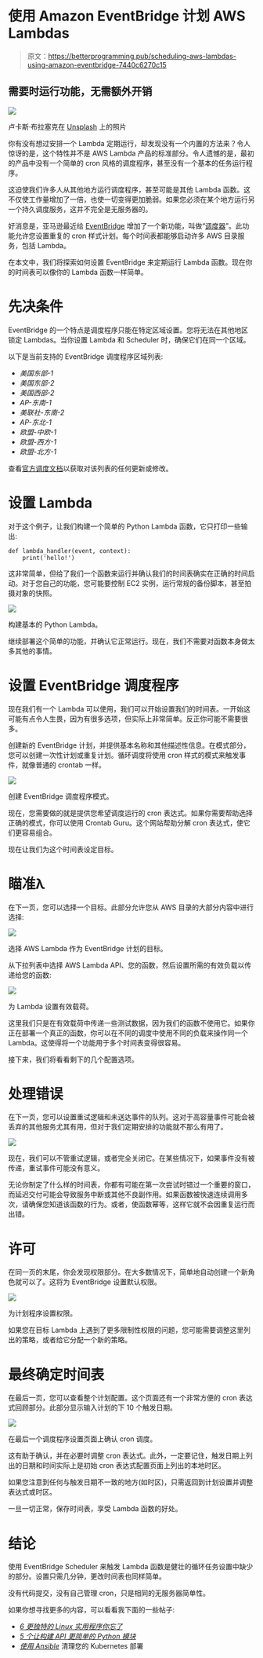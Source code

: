 # 使用 Amazon EventBridge 计划 AWS Lambdas

> 原文：<https://betterprogramming.pub/scheduling-aws-lambdas-using-amazon-eventbridge-7440c6270c15>

## 需要时运行功能，无需额外开销

![](img/9bafba61d1c976016a8e9496e884ebc6.png)

卢卡斯·布拉塞克在 [Unsplash](https://unsplash.com/s/photos/schedule?utm_source=unsplash&utm_medium=referral&utm_content=creditCopyText) 上的照片

你有没有想过安排一个 Lambda 定期运行，却发现没有一个内置的方法来？令人惊讶的是，这个特性并不是 AWS Lambda 产品的标准部分。令人遗憾的是，最初的产品中没有一个简单的 cron 风格的调度程序，甚至没有一个基本的任务运行程序。

这迫使我们许多人从其他地方运行调度程序，甚至可能是其他 Lambda 函数。这不仅使工作量增加了一倍，也使一切变得更加脆弱。如果您必须在某个地方运行另一个持久调度服务，这并不完全是无服务器的。

好消息是，亚马逊最近给 [EventBridge](https://aws.amazon.com/eventbridge/) 增加了一个新功能，叫做“[调度器](https://aws.amazon.com/eventbridge/scheduler/)”。此功能允许您设置重复的 cron 样式计划。每个时间表都能够启动许多 AWS 目录服务，包括 Lambda。

在本文中，我们将探索如何设置 EventBridge 来定期运行 Lambda 函数。现在你的时间表可以像你的 Lambda 函数一样简单。

# 先决条件

EventBridge 的一个特点是调度程序只能在特定区域设置。您将无法在其他地区锁定 Lambdas。当你设置 Lambda 和 Scheduler 时，确保它们在同一个区域。

以下是当前支持的 EventBridge 调度程序区域列表:

*   *美国东部-1*
*   *美国东部-2*
*   *美国西部-2*
*   *AP-东南-1*
*   *美联社-东南-2*
*   *AP-东北-1*
*   *欧盟-中欧-1*
*   *欧盟-西方-1*
*   *欧盟-北方-1*

查看[官方调度文档](https://aws.amazon.com/eventbridge/scheduler/)以获取对该列表的任何更新或修改。

# 设置 Lambda

对于这个例子，让我们构建一个简单的 Python Lambda 函数，它只打印一些输出:

```
def lambda_handler(event, context):
    print('hello!')
```

这非常简单，但给了我们一个函数来运行并确认我们的时间表确实在正确的时间启动。对于您自己的功能，您可能要控制 EC2 实例，运行常规的备份脚本，甚至拍摄对象的快照。

![](img/6118f069cc6ccf05a1c67d0d2bfa08ad.png)

构建基本的 Python Lambda。

继续部署这个简单的功能，并确认它正常运行。现在，我们不需要对函数本身做太多其他的事情。

# 设置 EventBridge 调度程序

现在我们有一个 Lambda 可以使用，我们可以开始设置我们的时间表。一开始这可能有点令人生畏，因为有很多选项，但实际上非常简单。反正你可能不需要很多。

创建新的 EventBridge 计划，并提供基本名称和其他描述性信息。在模式部分，您可以创建一次性计划或重复计划。循环调度将使用 cron 样式的模式来触发事件，就像普通的 crontab 一样。

![](img/5e9e512970b109c3035efa891f9ed569.png)

创建 EventBridge 调度程序模式。

现在，您需要做的就是提供您希望调度运行的 cron 表达式。如果你需要帮助选择正确的模式，你可以使用 Crontab Guru。这个网站帮助分解 cron 表达式，使它们更容易组合。

现在让我们为这个时间表设定目标。

# 瞄准λ

在下一页，您可以选择一个目标。此部分允许您从 AWS 目录的大部分内容中进行选择:

![](img/58d98ced85c63afcd19959c812d16d30.png)

选择 AWS Lambda 作为 EventBridge 计划的目标。

从下拉列表中选择 AWS Lambda API、您的函数，然后设置所需的有效负载以传递给您的函数:

![](img/7e0f1d59886cde12990c617a262fa676.png)

为 Lambda 设置有效载荷。

这里我们只是在有效载荷中传递一些测试数据，因为我们的函数不使用它。如果你正在部署一个真正的函数，你可以在不同的调度中使用不同的负载来操作同一个 Lambda。这使得将一个功能用于多个时间表变得很容易。

接下来，我们将看看剩下的几个配置选项。

# 处理错误

在下一页，您可以设置重试逻辑和未送达事件的队列。这对于高容量事件可能会被丢弃的其他服务尤其有用，但对于我们定期安排的功能就不那么有用了。

![](img/31049f4c6d634b0da89b9ccaef414c06.png)

现在，我们可以不管重试逻辑，或者完全关闭它。在某些情况下，如果事件没有被传递，重试事件可能没有意义。

无论你制定了什么样的时间表，你都有可能在第一次尝试时错过一个重要的窗口，而延迟交付可能会导致服务中断或其他不良副作用。如果函数被快速连续调用多次，请确保您知道该函数的行为。或者，使函数幂等，这样它就不会因重复运行而出错。

# 许可

在同一页的末尾，你会发现权限部分。在大多数情况下，简单地自动创建一个新角色就可以了。这将为 EventBridge 设置默认权限。

![](img/293b496feb40ff571de089c6398eb008.png)

为计划程序设置权限。

如果您在目标 Lambda 上遇到了更多限制性权限的问题，您可能需要调整这里列出的策略，或者给它分配一个新的策略。

# 最终确定时间表

在最后一页，您可以查看整个计划配置。这个页面还有一个非常方便的 cron 表达式回顾部分。此部分显示输入计划的下 10 个触发日期。

![](img/bdb4925ff457cc0975f5cf7f3473cad9.png)

在最后一个调度程序设置页面上确认 cron 调度。

这有助于确认，并在必要时调整 cron 表达式。此外，一定要记住，触发日期上列出的日期和时间实际上是初始 cron 表达式配置页面上列出的本地时区。

如果您注意到任何与触发日期不一致的地方(如时区)，只需返回到计划设置并调整表达式或时区。

一旦一切正常，保存时间表，享受 Lambda 函数的好处。

# 结论

使用 EventBridge Scheduler 来触发 Lambda 函数是健壮的循环任务设置中缺少的部分。设置只需几分钟，更改时间表也同样简单。

没有代码提交，没有自己管理 cron，只是相同的无服务器简单性。

如果你想寻找更多的内容，可以看看我下面的一些帖子:

*   [*6 更独特的 Linux 实用程序你忘了*](/6-more-unique-linux-utilities-you-forgot-about-1215ac0c58da)
*   [*5 个让构建 API 更简单的 Python 模块*](/5-python-modules-that-make-building-apis-easier-a8d39911f6a8)
*   [*使用 Ansible*](/clean-up-your-kubernetes-deployments-using-ansible-10a000db313b) 清理您的 Kubernetes 部署